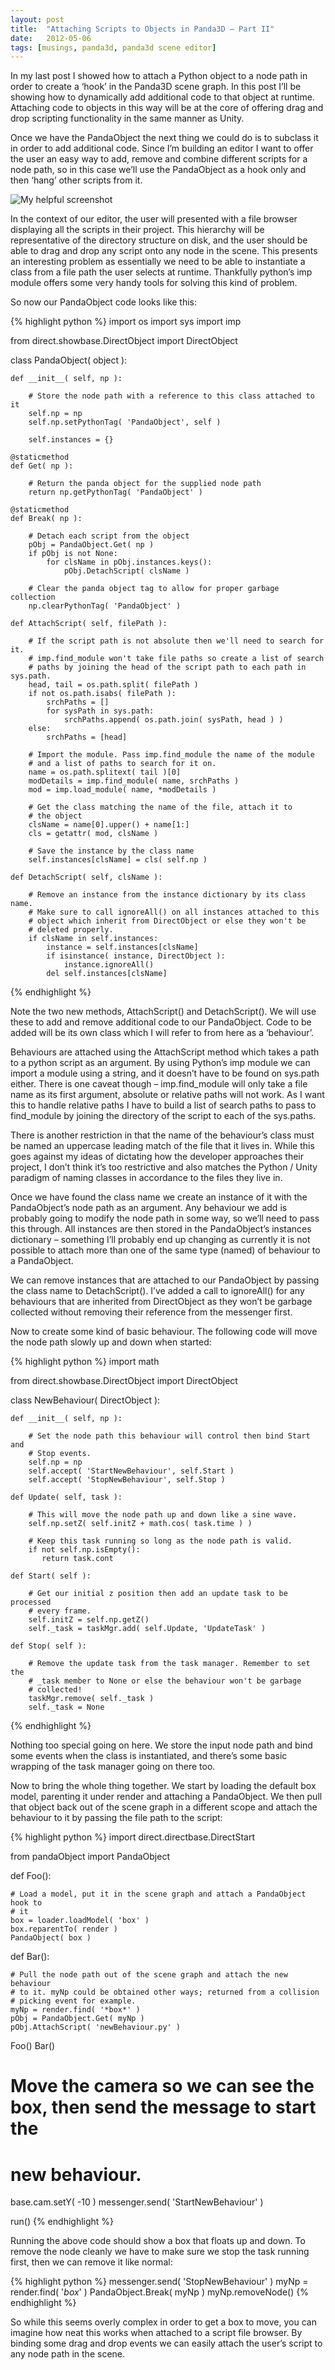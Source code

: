 ```yaml
---
layout: post
title:  "Attaching Scripts to Objects in Panda3D – Part II"
date:   2012-05-06
tags: [musings, panda3d, panda3d scene editor]
---
```

In my last post I showed how to attach a Python object to a node path in order to create a ‘hook’ in the Panda3D scene graph. In this post I’ll be showing how to dynamically add additional code to that object at runtime. Attaching code to objects in this way will be at the core of offering drag and drop scripting functionality in the same manner as Unity.

Once we have the PandaObject the next thing we could do is to subclass it in order to add additional code. Since I’m building an editor I want to offer the user an easy way to add, remove and combine different scripts for a node path, so in this case we’ll use the PandaObject as a hook only and then ‘hang’ other scripts from it.

![My helpful screenshot](/assets/images/pandaEditorUi2.jpg)

In the context of our editor, the user will presented with a file browser displaying all the scripts in their project. This hierarchy will be representative of the directory structure on disk, and the user should be able to drag and drop any script onto any node in the scene. This presents an interesting problem as essentially we need to be able to instantiate a class from a file path the user selects at runtime. Thankfully python’s imp module offers some very handy tools for solving this kind of problem.

So now our PandaObject code looks like this:

{% highlight python %}
import os
import sys
import imp
 
from direct.showbase.DirectObject import DirectObject
 
class PandaObject( object ):
 
    def __init__( self, np ):
 
        # Store the node path with a reference to this class attached to it
        self.np = np
        self.np.setPythonTag( 'PandaObject', self )
 
        self.instances = {}
 
    @staticmethod
    def Get( np ):
 
        # Return the panda object for the supplied node path
        return np.getPythonTag( 'PandaObject' )
 
    @staticmethod
    def Break( np ):
 
        # Detach each script from the object
        pObj = PandaObject.Get( np )
        if pObj is not None:
            for clsName in pObj.instances.keys():
                pObj.DetachScript( clsName )
 
        # Clear the panda object tag to allow for proper garbage collection
        np.clearPythonTag( 'PandaObject' )
 
    def AttachScript( self, filePath ):
 
        # If the script path is not absolute then we'll need to search for it.
        # imp.find_module won't take file paths so create a list of search
        # paths by joining the head of the script path to each path in sys.path.
        head, tail = os.path.split( filePath )
        if not os.path.isabs( filePath ):
            srchPaths = []
            for sysPath in sys.path:
                srchPaths.append( os.path.join( sysPath, head ) )
        else:
            srchPaths = [head]
 
        # Import the module. Pass imp.find_module the name of the module
        # and a list of paths to search for it on.
        name = os.path.splitext( tail )[0]
        modDetails = imp.find_module( name, srchPaths )
        mod = imp.load_module( name, *modDetails )
 
        # Get the class matching the name of the file, attach it to
        # the object
        clsName = name[0].upper() + name[1:]
        cls = getattr( mod, clsName )
 
        # Save the instance by the class name
        self.instances[clsName] = cls( self.np )
 
    def DetachScript( self, clsName ):
 
        # Remove an instance from the instance dictionary by its class name.
        # Make sure to call ignoreAll() on all instances attached to this
        # object which inherit from DirectObject or else they won't be
        # deleted properly.
        if clsName in self.instances:
            instance = self.instances[clsName]
            if isinstance( instance, DirectObject ):
                instance.ignoreAll()
            del self.instances[clsName]
{% endhighlight %}

Note the two new methods, AttachScript() and DetachScript(). We will use these to add and remove additional code to our PandaObject. Code to be added will be its own class which I will refer to from here as a ‘behaviour’.

Behaviours are attached using the AttachScript method which takes a path to a python script as an argument. By using Python’s imp module we can import a module using a string, and it doesn’t have to be found on sys.path either. There is one caveat though – imp.find_module will only take a file name as its first argument, absolute or relative paths will not work. As I want this to handle relative paths I have to build a list of search paths to pass to find_module by joining the directory of the script to each of the sys.paths.

There is another restriction in that the name of the behaviour’s class must be named an uppercase leading match of the file that it lives in. While this goes against my ideas of dictating how the developer approaches their project, I don’t think it’s too restrictive and also matches the Python / Unity paradigm of naming classes in accordance to the files they live in.

Once we have found the class name we create an instance of it with the PandaObject’s node path as an argument. Any behaviour we add is probably going to modify the node path in some way, so we’ll need to pass this through. All instances are then stored in the PandaObject’s instances dictionary – something I’ll probably end up changing as currently it is not possible to attach more than one of the same type (named) of behaviour to a PandaObject.

We can remove instances that are attached to our PandaObject by passing the class name to DetachScript(). I’ve added a call to ignoreAll() for any behaviours that are inherited from DirectObject as they won’t be garbage collected without removing their reference from the messenger first.

Now to create some kind of basic behaviour. The following code will move the node path slowly up and down when started:

{% highlight python %}
import math
 
from direct.showbase.DirectObject import DirectObject
 
class NewBehaviour( DirectObject ):
 
    def __init__( self, np ):
 
        # Set the node path this behaviour will control then bind Start and
        # Stop events.
        self.np = np
        self.accept( 'StartNewBehaviour', self.Start )
        self.accept( 'StopNewBehaviour', self.Stop )
 
    def Update( self, task ):
 
        # This will move the node path up and down like a sine wave.
        self.np.setZ( self.initZ + math.cos( task.time ) )
 
        # Keep this task running so long as the node path is valid.
        if not self.np.isEmpty():
           return task.cont
 
    def Start( self ):
 
        # Get our initial z position then add an update task to be processed
        # every frame.
        self.initZ = self.np.getZ()
        self._task = taskMgr.add( self.Update, 'UpdateTask' )
 
    def Stop( self ):
 
        # Remove the update task from the task manager. Remember to set the
        # _task member to None or else the behaviour won't be garbage
        # collected!
        taskMgr.remove( self._task )
        self._task = None
{% endhighlight %}

Nothing too special going on here. We store the input node path and bind some events when the class is instantiated, and there’s some basic wrapping of the task manager going on there too.

Now to bring the whole thing together. We start by loading the default box model, parenting it under render and attaching a PandaObject. We then pull that object back out of the scene graph in a different scope and attach the behaviour to it by passing the file path to the script:

{% highlight python %}
import direct.directbase.DirectStart
 
from pandaObject import PandaObject
 
def Foo():
 
    # Load a model, put it in the scene graph and attach a PandaObject hook to
    # it
    box = loader.loadModel( 'box' )
    box.reparentTo( render )
    PandaObject( box )
 
def Bar():
 
    # Pull the node path out of the scene graph and attach the new behaviour
    # to it. myNp could be obtained other ways; returned from a collision
    # picking event for example.
    myNp = render.find( '*box*' )
    pObj = PandaObject.Get( myNp )
    pObj.AttachScript( 'newBehaviour.py' )
 
Foo()
Bar()
 
# Move the camera so we can see the box, then send the message to start the
# new behaviour.
base.cam.setY( -10 )
messenger.send( 'StartNewBehaviour' )
 
run()
{% endhighlight %}

Running the above code should show a box that floats up and down. To remove the node cleanly we have to make sure we stop the task running first, then we can remove it like normal:

{% highlight python %}
messenger.send( 'StopNewBehaviour' )
myNp = render.find( '*box*' )
PandaObject.Break( myNp )
myNp.removeNode()
{% endhighlight %}

So while this seems overly complex in order to get a box to move, you can imagine how neat this works when attached to a script file browser. By binding some drag and drop events we can easily attach the user’s script to any node path in the scene.